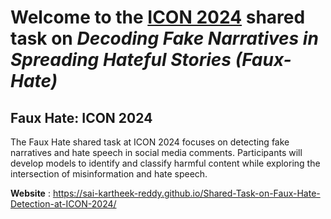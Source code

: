 # Welcome to the [ICON 2024](https://www.au-kbc.org/icon2024/) shared task on *Decoding Fake Narratives in Spreading Hateful Stories (Faux-Hate)*


## Faux Hate: ICON 2024

The Faux Hate shared task at ICON 2024 focuses on detecting fake narratives and hate speech in social media comments. Participants will develop models to identify and classify harmful content while exploring the intersection of misinformation and hate speech.

**Website** : https://sai-kartheek-reddy.github.io/Shared-Task-on-Faux-Hate-Detection-at-ICON-2024/
